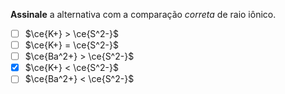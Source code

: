 **Assinale** a alternativa com a comparação *correta* de raio iônico.

- [ ] $\ce{K+} > \ce{S^2-}$  
- [ ] $\ce{K+} = \ce{S^2-}$
- [ ] $\ce{Ba^2+} > \ce{S^2-}$ 
- [x] $\ce{K+} < \ce{S^2-}$  
- [ ] $\ce{Ba^2+} < \ce{S^2-}$  